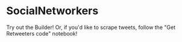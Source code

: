 # SocialNetworkers
Try out the Builder! Or, if you'd like to scrape tweets, follow the "Get Retweeters code" notebook!
